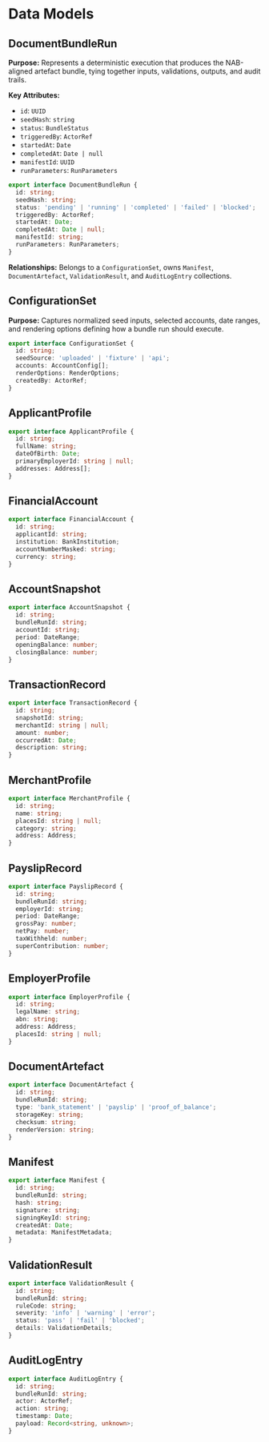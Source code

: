 # Data Models
## DocumentBundleRun
**Purpose:** Represents a deterministic execution that produces the NAB-aligned artefact bundle, tying together inputs, validations, outputs, and audit trails.

**Key Attributes:**
- `id`: `UUID`
- `seedHash`: `string`
- `status`: `BundleStatus`
- `triggeredBy`: `ActorRef`
- `startedAt`: `Date`
- `completedAt`: `Date | null`
- `manifestId`: `UUID`
- `runParameters`: `RunParameters`

```typescript
export interface DocumentBundleRun {
  id: string;
  seedHash: string;
  status: 'pending' | 'running' | 'completed' | 'failed' | 'blocked';
  triggeredBy: ActorRef;
  startedAt: Date;
  completedAt: Date | null;
  manifestId: string;
  runParameters: RunParameters;
}
```

**Relationships:** Belongs to a `ConfigurationSet`, owns `Manifest`, `DocumentArtefact`, `ValidationResult`, and `AuditLogEntry` collections.

## ConfigurationSet
**Purpose:** Captures normalized seed inputs, selected accounts, date ranges, and rendering options defining how a bundle run should execute.

```typescript
export interface ConfigurationSet {
  id: string;
  seedSource: 'uploaded' | 'fixture' | 'api';
  accounts: AccountConfig[];
  renderOptions: RenderOptions;
  createdBy: ActorRef;
}
```

## ApplicantProfile
```typescript
export interface ApplicantProfile {
  id: string;
  fullName: string;
  dateOfBirth: Date;
  primaryEmployerId: string | null;
  addresses: Address[];
}
```

## FinancialAccount
```typescript
export interface FinancialAccount {
  id: string;
  applicantId: string;
  institution: BankInstitution;
  accountNumberMasked: string;
  currency: string;
}
```

## AccountSnapshot
```typescript
export interface AccountSnapshot {
  id: string;
  bundleRunId: string;
  accountId: string;
  period: DateRange;
  openingBalance: number;
  closingBalance: number;
}
```

## TransactionRecord
```typescript
export interface TransactionRecord {
  id: string;
  snapshotId: string;
  merchantId: string | null;
  amount: number;
  occurredAt: Date;
  description: string;
}
```

## MerchantProfile
```typescript
export interface MerchantProfile {
  id: string;
  name: string;
  placesId: string | null;
  category: string;
  address: Address;
}
```

## PayslipRecord
```typescript
export interface PayslipRecord {
  id: string;
  bundleRunId: string;
  employerId: string;
  period: DateRange;
  grossPay: number;
  netPay: number;
  taxWithheld: number;
  superContribution: number;
}
```

## EmployerProfile
```typescript
export interface EmployerProfile {
  id: string;
  legalName: string;
  abn: string;
  address: Address;
  placesId: string | null;
}
```

## DocumentArtefact
```typescript
export interface DocumentArtefact {
  id: string;
  bundleRunId: string;
  type: 'bank_statement' | 'payslip' | 'proof_of_balance';
  storageKey: string;
  checksum: string;
  renderVersion: string;
}
```

## Manifest
```typescript
export interface Manifest {
  id: string;
  bundleRunId: string;
  hash: string;
  signature: string;
  signingKeyId: string;
  createdAt: Date;
  metadata: ManifestMetadata;
}
```

## ValidationResult
```typescript
export interface ValidationResult {
  id: string;
  bundleRunId: string;
  ruleCode: string;
  severity: 'info' | 'warning' | 'error';
  status: 'pass' | 'fail' | 'blocked';
  details: ValidationDetails;
}
```

## AuditLogEntry
```typescript
export interface AuditLogEntry {
  id: string;
  bundleRunId: string;
  actor: ActorRef;
  action: string;
  timestamp: Date;
  payload: Record<string, unknown>;
}
```
